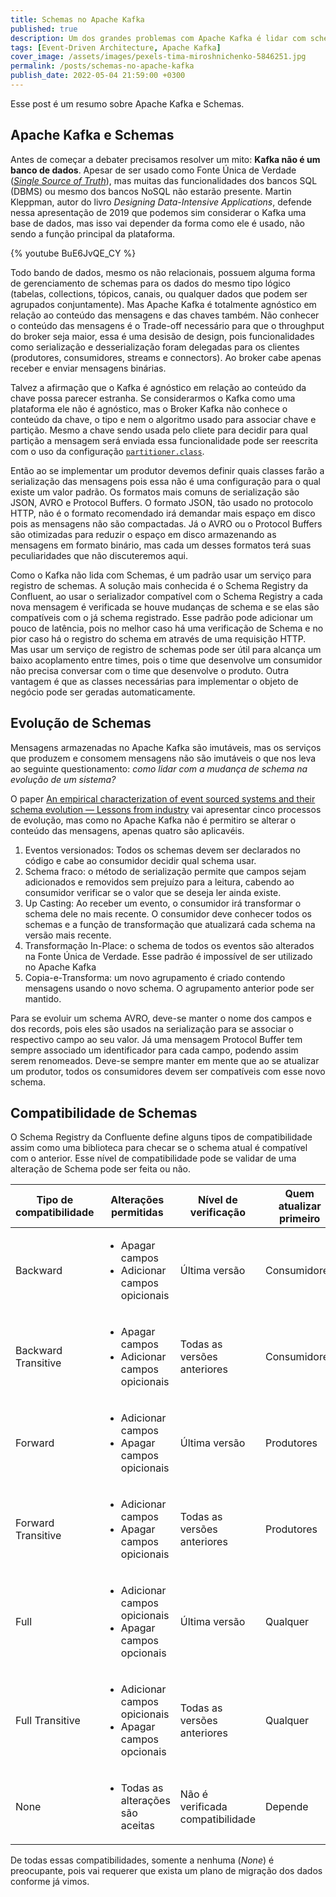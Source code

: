 ```yaml
---
title: Schemas no Apache Kafka
published: true
description: Um dos grandes problemas com Apache Kafka é lidar com schema das mensagens. Nesse post vou levantar alguns problemas e algumas soluções.
tags: [Event-Driven Architecture, Apache Kafka]
cover_image: /assets/images/pexels-tima-miroshnichenko-5846251.jpg
permalink: /posts/schemas-no-apache-kafka
publish_date: 2022-05-04 21:59:00 +0300
---
```


Esse post é um resumo sobre Apache Kafka e Schemas.

## Apache Kafka e Schemas

Antes de começar a debater precisamos resolver um mito: **Kafka não é um banco de dados**. Apesar de ser usado como Fonte Única de Verdade ([_Single Source of Truth_](https://en.wikipedia.org/wiki/Single_source_of_truth)), mas muitas das funcionalidades dos bancos SQL (DBMS) ou mesmo dos bancos NoSQL não estarão presente. Martin Kleppman, autor do livro _Designing Data-Intensive Applications_, defende nessa apresentação de 2019 que podemos sim considerar o Kafka uma base de dados, mas isso vai depender da forma como ele é usado, não sendo a função principal da plataforma.

{% youtube BuE6JvQE_CY %}

Todo bando de dados, mesmo os não relacionais, possuem alguma forma de gerenciamento de schemas para os dados do mesmo tipo lógico (tabelas, collections, tópicos, canais, ou qualquer dados que podem ser agrupados conjuntamente). Mas Apache Kafka é totalmente agnóstico em relação ao conteúdo das mensagens e das chaves também. Não conhecer o conteúdo das mensagens é o Trade-off necessário para que o throughput do broker seja maior, essa é uma desisão de design, pois funcionalidades como serialização e desserialização foram delegadas para os clientes (produtores, consumidores, streams e connectors). Ao broker cabe apenas receber e enviar mensagens binárias.

Talvez a afirmação que o Kafka é agnóstico em relação ao conteúdo da chave possa parecer estranha. Se considerarmos o Kafka como uma plataforma ele não é agnóstico, mas o Broker Kafka não conhece o conteúdo da chave, o tipo e nem o algoritmo usado para associar chave e partição. Mesmo a chave sendo usada pelo cliete para decidir para qual partição a mensagem será enviada essa funcionalidade pode ser reescrita com o uso da configuração [`partitioner.class`](https://kafka.apache.org/documentation/#producerconfigs_partitioner.class).

Então ao se implementar um produtor devemos definir quais classes farão a serialização das mensagens pois essa não é uma configuração para o qual existe um valor padrão. Os formatos mais comuns de serialização são JSON, AVRO e Protocol Buffers. O formato JSON, tão usado no protocolo HTTP, não é o formato recomendado irá demandar mais espaço em disco pois as mensagens não são compactadas. Já o AVRO ou o Protocol Buffers são otimizadas para reduzir o espaço em disco armazenando as mensagens em formato binário, mas cada um desses formatos terá suas peculiaridades que não discuteremos aqui.

Como o Kafka não lida com Schemas, é um padrão usar um serviço para registro de schemas. A solução mais conhecida é o Schema Registry da Confluent, ao usar o serializador compatível com o Schema Registry a cada nova mensagem é verificada se houve mudanças de schema e se elas são compatíveis com o já schema registrado. Esse padrão pode adicionar um pouco de latência, pois no melhor caso há uma verificação de Schema e no pior caso há o registro do schema em através de uma requisição HTTP. Mas usar um serviço de registro de schemas pode ser útil para alcança um baixo acoplamento entre times, pois o time que desenvolve um consumidor não precisa conversar com o time que desenvolve o produto. Outra vantagem é que as classes necessárias para implementar o objeto de negócio pode ser geradas automaticamente.

## Evolução de Schemas

Mensagens armazenadas no Apache Kafka são imutáveis, mas os serviços que produzem e consomem mensagens não são imutáveis o que nos leva ao seguinte questionamento: _como lidar com a mudança de schema na evolução de um sistema?_

O paper [An empirical characterization of event sourced systems and their schema evolution — Lessons from industry](https://www.sciencedirect.com/science/article/pii/S0164121221000674#b26) vai apresentar cinco processos de evolução, mas como no Apache Kafka não é permitiro se alterar o conteúdo das mensagens, apenas quatro são aplicavéis.

1. Eventos versionados: Todos os schemas devem ser declarados no código e cabe ao consumidor decidir qual schema usar.
2. Schema fraco: o método de serialização permite que campos sejam adicionados e removidos sem prejuízo para a leitura, cabendo ao consumidor verificar se o valor que se deseja ler ainda existe.
3. Up Casting: Ao receber um evento, o consumidor irá transformar o schema dele no mais recente. O consumidor deve conhecer todos os schemas e a função de transformação que atualizará cada schema na versão mais recente.
4. Transformação In-Place: o schema de todos os eventos são alterados na Fonte Única de Verdade. Esse padrão é impossível de ser utilizado no Apache Kafka
5. Copia-e-Transforma: um novo agrupamento é criado contendo mensagens usando o novo schema. O agrupamento anterior pode ser mantido.

Para se evoluir um schema AVRO, deve-se manter o nome dos campos e dos records, pois eles são usados na serialização para se associar o respectivo campo ao seu valor. Já uma mensagem Protocol Buffer tem sempre associado um identificador para cada campo, podendo assim serem renomeados. Deve-se sempre manter em mente que ao se atualizar um produtor, todos os consumidores devem ser compatíveis com esse novo schema.

## Compatibilidade de Schemas

O Schema Registry da Confluente define alguns tipos de compatibilidade assim como uma biblioteca para checar se o schema atual é compatível com o anterior. Esse nível de compatibilidade pode se validar de uma alteração de Schema pode ser feita ou não.

<div>
    <table>
        <thead>
            <tr>
                <th>Tipo de compatibilidade</th>
                <th>Alterações permitidas</th>
                <th>Nível de verificação</th>
                <th>Quem atualizar primeiro</th>
            </tr>
        </thead>
        <tbody>
            <tr>
            <td>Backward</td>
                <td>
                    <div>
                        <ul>
                            <li>Apagar campos</li>
                            <li>Adicionar campos opicionais</li>
                        </ul>
                    </div>
                </td>
                <td>Última versão</td>
                <td>Consumidores</td>
            </tr>
            <tr>
                <td>Backward Transitive</td>
                <td>
                    <div>
                        <ul>
                            <li>Apagar campos</li>
                            <li>Adicionar campos opicionais</li>
                        </ul>
                    </div>
                </td>
                <td>Todas as versões anteriores</td>
                <td>Consumidores</td>
            </tr>
            <tr>
                <td>Forward</td>
                <td>
                    <div>
                        <ul>
                            <li>Adicionar campos</li>
                            <li>Apagar campos opicionais</li>
                        </ul>
                    </div>
                </td>
                <td>Última versão</td>
                <td>Produtores</td>
            </tr>
            <tr>
                <td>Forward Transitive</td>
                <td>
                    <div>
                        <ul>
                            <li>Adicionar campos</li>
                            <li>Apagar campos opicionais</li>
                        </ul>
                    </div>
                </td>
                <td>Todas as versões anteriores</td>
                <td>Produtores</td>
            </tr>
            <tr>
                <td>Full</td>
                <td>
                    <div>
                        <ul>
                            <li>Adicionar campos opicionais</li>
                            <li>Apagar campos opcionais</li>
                        </ul>
                    </div>
                </td>
                <td>Última versão</td>
                <td>Qualquer</td>
            </tr>
            <tr>
                <td>Full Transitive</td>
                <td>
                    <div>
                        <ul>
                            <li>Adicionar campos opicionais</li>
                            <li>Apagar campos opcionais</li>
                        </ul>
                    </div>
                </td>
                <td>Todas as versões anteriores</td>
                <td>Qualquer</td>
            </tr>
            <tr>
                <td>None</td>
                <td>
                    <div>
                        <ul>
                            <li>Todas as alterações são aceitas</li>
                        </ul>
                    </div>
                </td>
                <td>Não é verificada compatibilidade</td>
                <td>Depende</td>
            </tr>
        </tbody>
    </table>
</div>

De todas essas compatibilidades, somente a nenhuma (_None_) é preocupante, pois vai requerer que exista um plano de migração dos dados conforme já vimos.